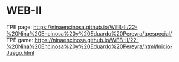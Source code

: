 # WEB-II </br>
TPE page: https://ninaencinosa.github.io/WEB-II/22-%20Nina%20Encinosa%20y%20Eduardo%20Pereyra/tpespecial/  </br>
TPE game: https://ninaencinosa.github.io/WEB-II/22-%20Nina%20Encinosa%20y%20Eduardo%20Pereyra/html/Inicio-Juego.html </br>
